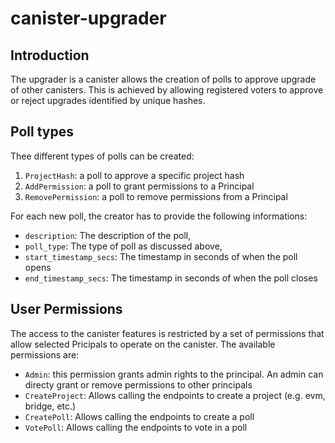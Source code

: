 # canister-upgrader

## Introduction

The upgrader is a canister allows the creation of polls to approve upgrade of other canisters.
This is achieved by allowing registered voters to approve or reject upgrades identified by unique hashes.

## Poll types

Thee different types of polls can be created:
1. `ProjectHash`: a poll to approve a specific project hash
1. `AddPermission`: a poll to grant permissions to a Principal
1. `RemovePermission`: a poll to remove permissions from a Principal

For each new poll, the creator has to provide the following informations:
- `description`: The description of the poll,
- `poll_type`: The type of poll as discussed above,
- `start_timestamp_secs`: The timestamp in seconds of when the poll opens
- `end_timestamp_secs`: The timestamp in seconds of when the poll closes

## User Permissions

The access to the canister features is restricted by a set of permissions that allow selected Pricipals to operate on the canister.
The available permissions are:

- `Admin`: this permission grants admin rights to the principal. An admin can directy grant or remove permissions to other principals
- `CreateProject`: Allows calling the endpoints to create a project (e.g. evm, bridge, etc.)
- `CreatePoll`: Allows calling the endpoints to create a poll
- `VotePoll`: Allows calling the endpoints to vote in a poll

